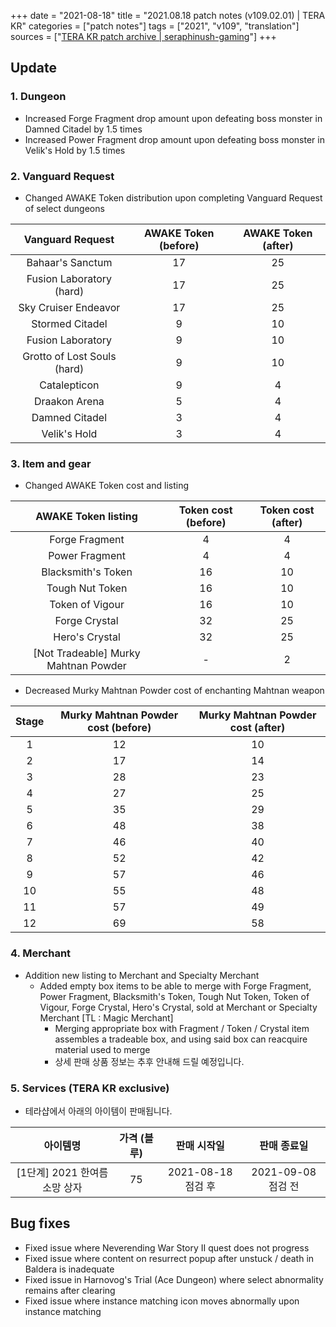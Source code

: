 +++
date = "2021-08-18"
title = "2021.08.18 patch notes (v109.02.01) | TERA KR"
categories = ["patch notes"]
tags = ["2021", "v109", "translation"]
sources = ["[TERA KR patch archive | seraphinush-gaming](/ko/patch/2021/v109-02-01)"]
+++

## Update

### **1.** Dungeon
- Increased Forge Fragment drop amount upon defeating boss monster in Damned Citadel by 1.5 times
- Increased Power Fragment drop amount upon defeating boss monster in Velik's Hold by 1.5 times

### **2.** Vanguard Request
- Changed AWAKE Token distribution upon completing Vanguard Request of select dungeons

| Vanguard Request | AWAKE Token (before) | AWAKE Token (after) |
| :-: | :-: | :-: |
| Bahaar's Sanctum | 17 | 25 |
| Fusion Laboratory (hard) | 17 | 25 |
| Sky Cruiser Endeavor | 17 | 25 |
| Stormed Citadel | 9 | 10 |
| Fusion Laboratory | 9 | 10 |
| Grotto of Lost Souls (hard) | 9 | 10 |
| Catalepticon | 9 | 4 |
| Draakon Arena | 5 | 4 |
| Damned Citadel | 3 | 4 |
| Velik's Hold | 3 | 4 |

### **3.** Item and gear
- Changed AWAKE Token cost and listing

| AWAKE Token listing | Token cost (before) | Token cost (after) |
| :-: | :-: | :-: |
| Forge Fragment | 4 | 4 |
| Power Fragment | 4 | 4 |
| Blacksmith's Token | 16 | 10 |
| Tough Nut Token | 16 | 10 |
| Token of Vigour | 16 | 10 |
| Forge Crystal | 32 | 25 |
| Hero's Crystal | 32 | 25 |
| [Not Tradeable] Murky Mahtnan Powder | - | 2 |

- Decreased Murky Mahtnan Powder cost of enchanting Mahtnan weapon

| Stage | Murky Mahtnan Powder cost (before) | Murky Mahtnan Powder cost (after) |
| :-: | :-: | :-: |
| 1 | 12 | 10 |
| 2 | 17 | 14 |
| 3 | 28 | 23 |
| 4 | 27 | 25 |
| 5 | 35 | 29 |
| 6 | 48 | 38 |
| 7 | 46 | 40 |
| 8 | 52 | 42 |
| 9 | 57 | 46 |
| 10 | 55 | 48 |
| 11 | 57 | 49 |
| 12 | 69 | 58 |

### **4.** Merchant
- Addition new listing to Merchant and Specialty Merchant
  - Added empty box items to be able to merge with Forge Fragment, Power Fragment, Blacksmith's Token, Tough Nut Token, Token of Vigour, Forge Crystal, Hero's Crystal, sold at Merchant or Specialty Merchant [TL : Magic Merchant]
    - Merging appropriate box with Fragment / Token / Crystal item assembles a tradeable box, and using said box can reacquire material used to merge
    - 상세 판매 상품 정보는 추후 안내해 드릴 예정입니다.

### **5.** Services (TERA KR exclusive)
- 테라샵에서 아래의 아이템이 판매됩니다.

| 아이템명 | 가격 (블루) | 판매 시작일 | 판매 종료일 |
| :-: | :-: | :-: | :-: |
| [1단계] 2021 한여름 소망 상자 | 75 | 2021-08-18 점검 후 | 2021-09-08 점검 전 |

## Bug fixes

- Fixed issue where Neverending War Story II quest does not progress
- Fixed issue where content on resurrect popup after unstuck / death in Baldera is inadequate
- Fixed issue in Harnovog's Trial (Ace Dungeon) where select abnormality remains after clearing
- Fixed issue where instance matching icon moves abnormally upon instance matching
